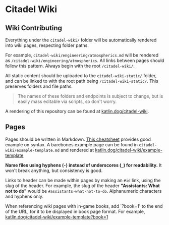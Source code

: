 Citadel Wiki
===

## Wiki Contributing

Everything under the `citadel-wiki/` folder will be automatically rendered into wiki pages, respecting folder paths.

For example, `citadel-wiki/engineering/atmospherics.md` will be rendered as `/citadel-wiki/engineering/atmospherics`.
All links between pages should follow this pattern. Always begin with the root `/citadel-wiki/`.

All static content should be uploaded to the `citadel-wiki-static/` folder, and can be linked to with the root path being `/citadel-wiki-static/`. This preserves folders and file paths.

> The names of these folders and endpoints is subject to change, but is easily mass editable via scripts, so don't worry.

A rendering of this repository can be found at [katlin.dog/citadel-wiki](https://katlin.dog/citadel-wiki).

## Pages

Pages should be written in Markdown. [This cheatsheet](https://github.com/adam-p/markdown-here/wiki/Markdown-Cheatsheet) provides good example on syntax. A barebones example page can be found in `citadel-wiki/example-template.md` and rendered at [katlin.dog/citadel-wiki/example-template](https://katlin.dog/citadel-wiki/example-template)

**Name files using hyphens (`-`) instead of underscores (`_`) for readability.** It won't break anything, but consistency is good.

Links to header can be made within pages by making an `#id` link, using the slug of the header. For example, the slug of the header **"Assistants: What not to do"** would be `#assistants-what-not-to-do`. Alphanumeric characters and hyphens only.

When referencing wiki pages with in-game books, add `?book=1' to the end of the URL, for it to be displayed in book page format. For example, [katlin.dog/citadel-wiki/example-template?book=1](https://katlin.dog/citadel-wiki/example-template?book=1)